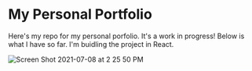 # My Personal Portfolio

Here's my repo for my personal porfolio. It's a work in progress! Below is what I have so far. I'm buidling the project in React.

![Screen Shot 2021-07-08 at 2 25 50 PM](https://user-images.githubusercontent.com/81989356/124972487-6daefc80-dff8-11eb-9792-001f4a4d137a.png)
